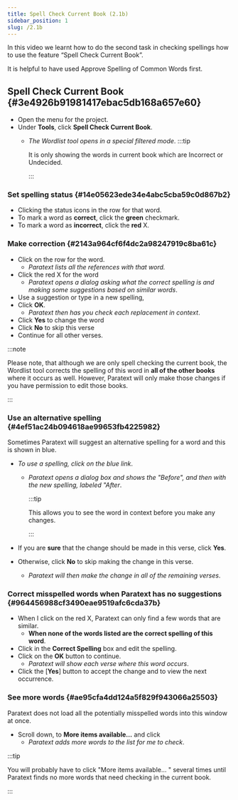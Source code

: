 ```yaml
---
title: Spell Check Current Book (2.1b)
sidebar_position: 1
slug: /2.1b
---
```




In this video we learnt how to do the second task in checking spellings how to use the feature “Spell Check Current Book”.


It is helpful to have used Approve Spelling of Common Words first.


## Spell Check Current Book {#3e4926b91981417ebac5db168a657e60}

- Open the menu for the project.
- Under **Tools**, click **Spell Check Current Book**.
	- _The Wordlist tool opens in a special filtered mode_.
	:::tip

		It is only showing the words in current book which are Incorrect or Undecided. 


		:::


### Set spelling status {#14e05623ede34e4abc5cba59c0d867b2}

- Clicking the status icons in the row for that word.
- To mark a word as **correct**, click the **green** checkmark.
- To mark a word as **incorrect**, click the **red** X.

### Make correction {#2143a964cf6f4dc2a98247919c8ba61c}

- Click on the row for the word.
	- _Paratext lists all the references with that word._
- Click the red X for the word
	- _Paratext opens a dialog asking what the correct spelling is and making some suggestions based on similar words_.
- Use a suggestion or type in a new spelling,
- Click **OK**.
	- _Paratext then has you check each replacement in context_.
- Click **Yes** to change the word
- Click **No** to skip this verse
- Continue for all other verses.

:::note


Please note, that although we are only spell checking the current book, the Wordlist tool corrects the spelling of this word in **all of the other books** where it occurs as well. However, Paratext will only make those changes if you have permission to edit those books. 


:::


### Use an alternative spelling {#4ef51ac24b094618ae99653fb4225982}


Sometimes Paratext will suggest an alternative spelling for a word and this is shown in blue.

- _To use a spelling, click on the blue link_.
	- _Paratext opens a dialog box and shows the "Before", and then with the new spelling, labeled "After_.

		:::tip


		This allows you to see the word in context before you make any changes. 


		:::

- If you are **sure** that the change should be made in this verse, click **Yes**.
- Otherwise, click **No** to skip making the change in this verse.
	- _Paratext will then make the change in all of the remaining verses_.

### Correct misspelled words when Paratext has no suggestions {#964456988cf3490eae9519afc6cda37b}

- When I click on the red X, Paratext can only find a few words that are similar.
	- **When none of the words listed are the correct spelling of this word**.
- Click in the **Correct Spelling** box and edit the spelling.
- Click on the **OK** button to continue.
	- _Paratext will show each verse where this word occurs_.
- Click the [**Yes**] button to accept the change and to view the next occurrence.

### See more words {#ae95cfa4dd124a5f829f943066a25503}


Paratext does not load all the potentially misspelled words into this window at once.

- Scroll down, to **More items available…** and click
	- _Paratext adds more words to the list for me to check_.

:::tip


You will probably have to click "More items available… " several times until Paratext finds no more words that need checking in the current book. 


:::

